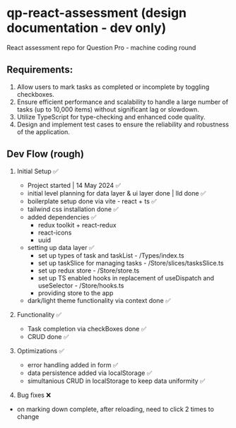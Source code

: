 # qp-react-assessment (design documentation - dev only)

React assessment repo for Question Pro - machine coding round

## Requirements:

1. Allow users to mark tasks as completed or incomplete by toggling checkboxes.
2. Ensure efficient performance and scalability to handle a large number of tasks (up to 10,000 items) without significant lag or slowdown.
3. Utilize TypeScript for type-checking and enhanced code quality.
4. Design and implement test cases to ensure the reliability and robustness of the application.

## Dev Flow (rough)

1. Initial Setup ✅

   - Project started | 14 May 2024 ✅
   - initial level planning for data layer & ui layer done | lld done ✅
   - boilerplate setup done via vite - react + ts ✅
   - tailwind css installation done ✅
   - added dependencies ✅
     - redux toolkit + react-redux
     - react-icons
     - uuid
   - setting up data layer ✅
     - set up types of task and taskList - /Types/index.ts
     - set up taskSlice for managing tasks - /Store/slices/tasksSlice.ts
     - set up redux store - /Store/store.ts
     - set up TS enabled hooks in replacement of useDispatch and useSelector - /Store/hooks.ts
     - providing store to the app
   - dark/light theme functionality via context done ✅

2. Functionality ✅

   - Task completion via checkBoxes done ✅
   - CRUD done ✅

3. Optimizations ✅

   - error handling added in form ✅
   - data persistence added via localStorage ✅
   - simultanious CRUD in localStorage to keep data uniformity ✅

4. Bug fixes ❌

- on marking down complete, after reloading, need to click 2 times to change
